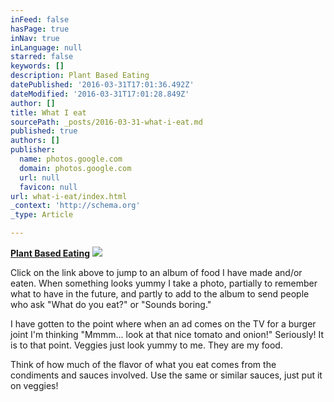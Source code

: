 ```yaml
---
inFeed: false
hasPage: true
inNav: true
inLanguage: null
starred: false
keywords: []
description: Plant Based Eating
datePublished: '2016-03-31T17:01:36.492Z'
dateModified: '2016-03-31T17:01:28.849Z'
author: []
title: What I eat
sourcePath: _posts/2016-03-31-what-i-eat.md
published: true
authors: []
publisher:
  name: photos.google.com
  domain: photos.google.com
  url: null
  favicon: null
url: what-i-eat/index.html
_context: 'http://schema.org'
_type: Article

---
```

**[Plant Based Eating][0]**
![](https://the-grid-user-content.s3-us-west-2.amazonaws.com/7382f5b9-e10f-4d12-b14d-9472602f832a.jpg)

Click on the link above to jump to an album of food I have made and/or eaten. When something looks yummy I take a photo, partially to remember what to have in the future, and partly to add to the album to send people who ask "What do you eat?" or "Sounds boring." 

I have gotten to the point where when an ad comes on the TV for a burger joint I'm thinking "Mmmm... look at that nice tomato and onion!" Seriously! It is to that point. Veggies just look yummy to me. They are my food. 

Think of how much of the flavor of what you eat comes from the condiments and sauces involved. Use the same or similar sauces, just put it on veggies!

[0]: null